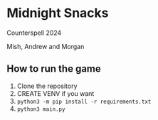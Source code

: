 # Midnight Snacks

Counterspell 2024

Mish, Andrew and Morgan

## How to run the game

1. Clone the repository
2. CREATE VENV if you want
3. `python3 -m pip install -r requirements.txt`
4. `python3 main.py`
